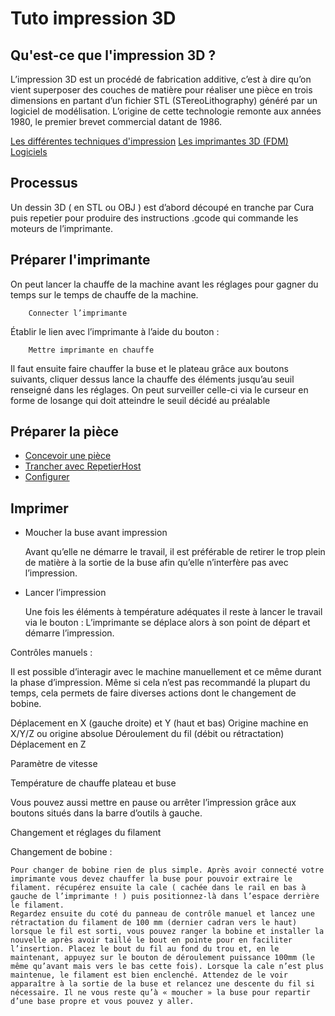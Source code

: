 # Tuto impression 3D

## Qu'est-ce que l'impression 3D ?

L’impression 3D est un procédé de fabrication additive, c’est à dire qu’on vient superposer des couches de matière pour réaliser une pièce en trois dimensions en partant d’un fichier STL (STereoLithography) généré par un logiciel de modélisation. L’origine de cette technologie remonte aux années 1980, le premier brevet commercial datant de 1986.

[Les différentes techniques d'impression](techniques)
[Les imprimantes 3D (FDM)](imprimantes)
[Logiciels](logiciels)

## Processus 	

Un dessin 3D ( en STL ou OBJ ) est d’abord découpé en tranche par Cura puis repetier pour produire des instructions .gcode qui commande les moteurs de l’imprimante.

## Préparer l'imprimante
On peut lancer la chauffe de la machine avant les réglages pour gagner du temps sur le temps de chauffe de la machine.

```
	Connecter l’imprimante  
```

Établir le lien avec l’imprimante à l’aide du bouton :

```
	Mettre imprimante en chauffe
```

Il faut ensuite faire chauffer la buse et le plateau grâce aux boutons suivants, cliquer dessus lance la chauffe des éléments jusqu’au seuil renseigné dans les réglages.
On peut surveiller celle-ci via le curseur en forme de losange qui doit atteindre le seuil décidé au préalable

## Préparer la pièce

- [Concevoir une pièce](concevoir)
- [Trancher avec RepetierHost](trancher)
- [Configurer](configurer)

## Imprimer

- Moucher la buse avant impression

	Avant qu’elle ne démarre le travail, il est préférable de retirer le trop plein de matière à la sortie de la buse afin qu’elle n’interfère pas avec l’impression.

- Lancer l’impression

	Une fois les éléments à température adéquates il reste à lancer le travail via le bouton :
	L’imprimante se déplace alors à son point de départ et démarre l’impression.






















Contrôles manuels :

Il est possible d’interagir avec le machine manuellement et ce même durant la phase d’impression. Même si cela n’est pas recommandé la plupart du temps, cela permets de faire diverses actions dont le changement de bobine.

Déplacement en X (gauche droite)  et Y (haut et bas)
Origine machine en X/Y/Z  ou origine absolue
Déroulement du fil
(débit ou rétractation)
Déplacement en Z










Paramètre de vitesse



Température de chauffe plateau et buse



















Vous pouvez aussi mettre en pause ou arrêter l’impression grâce aux boutons situés dans la barre d’outils à gauche.













Changement et réglages du filament

Changement de bobine :

	Pour changer de bobine rien de plus simple. Après avoir connecté votre imprimante vous devez chauffer la buse pour pouvoir extraire le filament. récupérez ensuite la cale ( cachée dans le rail en bas à gauche de l’imprimante ! ) puis positionnez-là dans l’espace derrière le filament.
	Regardez ensuite du coté du panneau de contrôle manuel et lancez une rétractation du filament de 100 mm (dernier cadran vers le haut) lorsque le fil est sorti, vous pouvez ranger la bobine et installer la nouvelle après avoir taillé le bout en pointe pour en faciliter l’insertion. Placez le bout du fil au fond du trou et, en le maintenant, appuyez sur le bouton de déroulement puissance 100mm (le même qu’avant mais vers le bas cette fois). Lorsque la cale n’est plus maintenue, le filament est bien enclenché. Attendez de le voir apparaître à la sortie de la buse et relancez une descente du fil si nécessaire. Il ne vous reste qu’à « moucher » la buse pour repartir d’une base propre et vous pouvez y aller.
